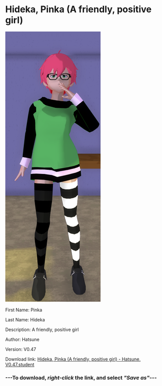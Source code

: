 # Hideka, Pinka (A friendly, positive girl)

<img src="https://raw.githubusercontent.com/Arbiter1223/Daigaku-Gurashi-Custom-Students/master/Students/Files/Hideka%2C%20Pinka%20(A%20friendly%2C%20positive%20girl).png" title="Hideka, Pinka (A friendly, positive girl) - Hatsune, V0.47">

First Name: Pinka

Last Name: Hideka

Description: A friendly, positive girl

Author: Hatsune

Version: V0.47

Download link: <a href="https://raw.githubusercontent.com/Arbiter1223/Daigaku-Gurashi-Custom-Students/master/Students/Files/Hideka%2C%20Pinka%20(A%20friendly%2C%20positive%20girl)%20-%20Hatsune%2C%20V0.47.student">Hideka, Pinka (A friendly, positive girl) - Hatsune, V0.47.student</a>

### ---**To download, _right-click_ the link, and select _"Save as"_**---
